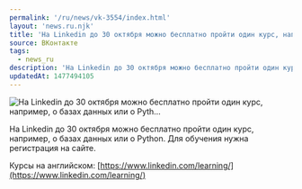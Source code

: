 ```yaml
---
permalink: '/ru/news/vk-3554/index.html'
layout: 'news.ru.njk'
title: 'На Linkedin до 30 октября можно бесплатно пройти один курс, например, о базах данных или о Pyth…'
source: ВКонтакте
tags:
  - news_ru
description: 'На Linkedin до 30 октября можно бесплатно пройти один курс, например, о базах данных или о Pyth…'
updatedAt: 1477494105
---
```

![На Linkedin до 30 октября можно бесплатно пройти один курс, например, о базах данных или о Pyth…](https://sun9-16.userapi.com/impf/c636829/v636829484/3577f/9hp7qNeFd9I.jpg?size=1080x608&quality=96&proxy=1&sign=7990cbe89f54ad88f3969076bdeb9197&c_uniq_tag=toUaTh7MMv8kWE0UsNvJgjPb3Phg0OmvPkHJvzSe95U&type=album)

На Linkedin до 30 октября можно бесплатно пройти один курс, например, о базах данных или о Python. Для обучения нужна регистрация на сайте.

Курсы на английском: [https://www.linkedin.com/learning/](https://www.linkedin.com/learning/)
